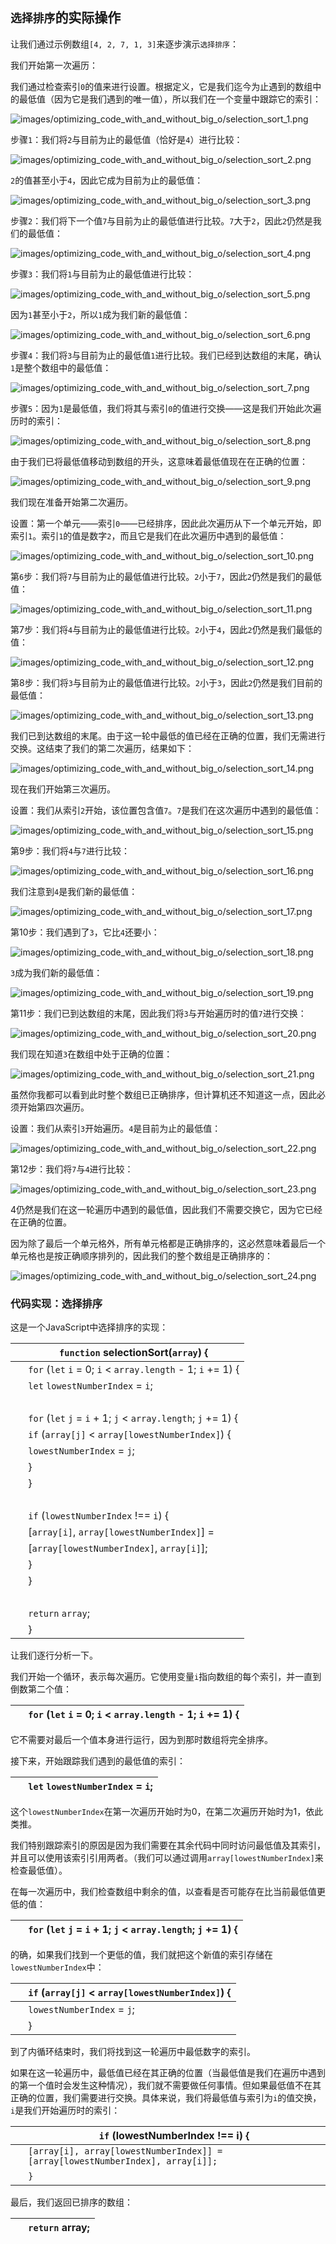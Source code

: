 ## `选择排序`的实际操作

让我们通过示例数组`[4, 2, 7, 1, 3]`来逐步演示`选择排序`：

我们开始第一次遍历：

我们通过检查索引`0`的值来进行设置。根据定义，它是我们迄今为止遇到的数组中的最低值（因为它是我们遇到的唯一值），所以我们在一个变量中跟踪它的索引：

![`images/optimizing_code_with_and_without_big_o/selection_sort_1.png`](images/optimizing_code_with_and_without_big_o/selection_sort_1.png)

步骤`1`：我们将`2`与目前为止的最低值（恰好是`4`）进行比较：

![`images/optimizing_code_with_and_without_big_o/selection_sort_2.png`](images/optimizing_code_with_and_without_big_o/selection_sort_2.png)

`2`的值甚至小于`4`，因此它成为目前为止的最低值：

![`images/optimizing_code_with_and_without_big_o/selection_sort_3.png`](images/optimizing_code_with_and_without_big_o/selection_sort_3.png)

步骤`2`：我们将下一个值`7`与目前为止的最低值进行比较。`7`大于`2`，因此`2`仍然是我们的最低值：

![`images/optimizing_code_with_and_without_big_o/selection_sort_4.png`](images/optimizing_code_with_and_without_big_o/selection_sort_4.png)

步骤`3`：我们将`1`与目前为止的最低值进行比较：

![`images/optimizing_code_with_and_without_big_o/selection_sort_5.png`](images/optimizing_code_with_and_without_big_o/selection_sort_5.png)

因为`1`甚至小于`2`，所以`1`成为我们新的最低值：

![`images/optimizing_code_with_and_without_big_o/selection_sort_6.png`](images/optimizing_code_with_and_without_big_o/selection_sort_6.png)

步骤`4`：我们将`3`与目前为止的最低值`1`进行比较。我们已经到达数组的末尾，确认`1`是整个数组中的最低值：

![`images/optimizing_code_with_and_without_big_o/selection_sort_7.png`](images/optimizing_code_with_and_without_big_o/selection_sort_7.png)

步骤`5`：因为`1`是最低值，我们将其与索引`0`的值进行交换——这是我们开始此次遍历时的索引：

![`images/optimizing_code_with_and_without_big_o/selection_sort_8.png`](images/optimizing_code_with_and_without_big_o/selection_sort_8.png)

由于我们已将最低值移动到数组的开头，这意味着最低值现在在正确的位置：

![`images/optimizing_code_with_and_without_big_o/selection_sort_9.png`](images/optimizing_code_with_and_without_big_o/selection_sort_9.png)

我们现在准备开始第二次遍历。

设置：第一个单元——索引`0`——已经排序，因此此次遍历从下一个单元开始，即索引`1`。索引`1`的值是数字`2`，而且它是我们在此次遍历中遇到的最低值：

![`images/optimizing_code_with_and_without_big_o/selection_sort_10.png`](images/optimizing_code_with_and_without_big_o/selection_sort_10.png)

第`6`步：我们将`7`与目前为止的最低值进行比较。`2`小于`7`，因此`2`仍然是我们的最低值：

![images/optimizing_code_with_and_without_big_o/selection_sort_11.png](images/optimizing_code_with_and_without_big_o/selection_sort_11.png)

第7步：我们将`4`与目前为止的最低值进行比较。`2`小于`4`，因此`2`仍然是我们最低的值：

![images/optimizing_code_with_and_without_big_o/selection_sort_12.png](images/optimizing_code_with_and_without_big_o/selection_sort_12.png)

第8步：我们将`3`与目前为止的最低值进行比较。`2`小于`3`，因此`2`仍然是我们目前的最低值：

![images/optimizing_code_with_and_without_big_o/selection_sort_13.png](images/optimizing_code_with_and_without_big_o/selection_sort_13.png)

我们已到达数组的末尾。由于这一轮中最低的值已经在正确的位置，我们无需进行交换。这结束了我们的第二次遍历，结果如下：

![images/optimizing_code_with_and_without_big_o/selection_sort_14.png](images/optimizing_code_with_and_without_big_o/selection_sort_14.png)

现在我们开始第三次遍历。

设置：我们从索引`2`开始，该位置包含值`7`。`7`是我们在这次遍历中遇到的最低值：

![images/optimizing_code_with_and_without_big_o/selection_sort_15.png](images/optimizing_code_with_and_without_big_o/selection_sort_15.png)

第9步：我们将`4`与`7`进行比较：

![images/optimizing_code_with_and_without_big_o/selection_sort_16.png](images/optimizing_code_with_and_without_big_o/selection_sort_16.png)

我们注意到`4`是我们新的最低值：

![images/optimizing_code_with_and_without_big_o/selection_sort_17.png](images/optimizing_code_with_and_without_big_o/selection_sort_17.png)

第10步：我们遇到了`3`，它比`4`还要小：

![images/optimizing_code_with_and_without_big_o/selection_sort_18.png](images/optimizing_code_with_and_without_big_o/selection_sort_18.png)

`3`成为我们新的最低值：

![images/optimizing_code_with_and_without_big_o/selection_sort_19.png](images/optimizing_code_with_and_without_big_o/selection_sort_19.png)

第11步：我们已到达数组的末尾，因此我们将`3`与开始遍历时的值`7`进行交换：

![images/optimizing_code_with_and_without_big_o/selection_sort_20.png](images/optimizing_code_with_and_without_big_o/selection_sort_20.png)

我们现在知道`3`在数组中处于正确的位置：

![images/optimizing_code_with_and_without_big_o/selection_sort_21.png](images/optimizing_code_with_and_without_big_o/selection_sort_21.png)

虽然你我都可以看到此时整个数组已正确排序，但计算机还不知道这一点，因此必须开始第四次遍历。

设置：我们从索引`3`开始遍历。`4`是目前为止的最低值：

![images/optimizing_code_with_and_without_big_o/selection_sort_22.png](images/optimizing_code_with_and_without_big_o/selection_sort_22.png)

第12步：我们将`7`与`4`进行比较：

![`images/optimizing_code_with_and_without_big_o/selection_sort_23.png`](images/optimizing_code_with_and_without_big_o/selection_sort_23.png)

4仍然是我们在这一轮遍历中遇到的最低值，因此我们不需要交换它，因为它已经在正确的位置。

因为除了最后一个单元格外，所有单元格都是正确排序的，这必然意味着最后一个单元格也是按正确顺序排列的，因此我们的整个数组是正确排序的：

![`images/optimizing_code_with_and_without_big_o/selection_sort_24.png`](images/optimizing_code_with_and_without_big_o/selection_sort_24.png)

### 代码实现：选择排序

这是一个JavaScript中选择排序的实现：

| ​  | `function` selectionSort(`array`) { |
| --- | --- |
| ​  | `for` (`let` `i` = 0; `i` < `array.length` - 1; `i` += 1) { |
| ​  | `let` `lowestNumberIndex` = `i`; |
| ​  |  |
| ​  | `for` (`let` `j` = `i` + 1; `j` < `array.length`; `j` += 1) { |
| ​  | `if` (`array[j]` < `array[lowestNumberIndex]`) { |
| ​  | `lowestNumberIndex` = `j`; |
| ​  | } |
| ​  | } |
| ​  |  |
| ​  | `if` (`lowestNumberIndex` !== `i`) { |
| ​  | [`array[i]`, `array[lowestNumberIndex]`] = |
| ​  | [`array[lowestNumberIndex]`, `array[i]`]; |
| ​  | } |
| ​  | } |
| ​  |  |
| ​  | `return` `array`; |
| ​  | } |

让我们逐行分析一下。

我们开始一个循环，表示每次遍历。它使用变量`i`指向数组的每个索引，并一直到倒数第二个值：

| ​  | `for` (`let` `i` = 0; `i` < `array.length` - 1; `i` += 1) { |
| --- | --- |

它不需要对最后一个值本身进行运行，因为到那时数组将完全排序。

接下来，开始跟踪我们遇到的最低值的索引：

| ​  | `let` `lowestNumberIndex` = `i`; |
| --- | --- |

这个`lowestNumberIndex`在第一次遍历开始时为0，在第二次遍历开始时为1，依此类推。

我们特别跟踪索引的原因是因为我们需要在其余代码中同时访问最低值及其索引，并且可以使用该索引引用两者。（我们可以通过调用`array[lowestNumberIndex]`来检查最低值）。

在每一次遍历中，我们检查数组中剩余的值，以查看是否可能存在比当前最低值更低的值：

| ​  | `for` (`let` `j` = `i` + 1; `j` < `array.length`; `j` += 1) { |
| --- | --- |

的确，如果我们找到一个更低的值，我们就把这个新值的索引存储在`lowestNumberIndex`中：

| ​  | `if` (`array[j]` < `array[lowestNumberIndex]`) { |
| --- | --- |
| ​  | `lowestNumberIndex` = `j`; |
| ​  | } |

到了内循环结束时，我们将找到这一轮遍历中最低数字的索引。

如果在这一轮遍历中，最低值已经在其正确的位置（当最低值是我们在遍历中遇到的第一个值时会发生这种情况），我们就不需要做任何事情。但如果最低值不在其正确的位置，我们需要进行交换。具体来说，我们将最低值与索引为`i`的值交换，`i`是我们开始遍历时的索引：

| ​  | `if` (lowestNumberIndex !== i) { |
| --- | --- |
| ​  | `[array[i], array[lowestNumberIndex]] = [array[lowestNumberIndex], array[i]];` |
| ​  | `}` |

最后，我们返回已排序的数组：

| ​  | `return` array; |
| --- | --- |
